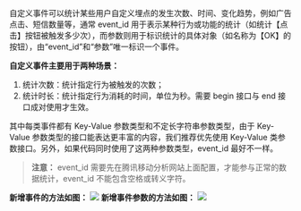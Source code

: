 自定义事件可以统计某些用户自定义埋点的发生次数、时间、变化趋势，例如广告点击、短信数量等，通常 event_id 用于表示某种行为或功能的统计（如统计【点击】按钮被触发多少次），而参数则用于标识统计的具体对象（如名称为【OK】的按钮），由“event_id”和“参数”唯一标识一个事件。

**自定义事件主要用于两种场景：**
1. 统计次数：统计指定行为被触发的次数；
2. 统计时长：统计指定行为消耗的时间，单位为秒。需要 begin 接口与 end 接口成对使用才生效。

其中每类事件都有 Key-Value 参数类型和不定长字符串参数类型，由于 Key-Value 参数类型的接口能表达更丰富的内容，我们推荐优先使用 Key-Value 类参数接口。另外，如果代码同时使用了这两种参数类型，event_id 最好不一样。

>**注意：**
>event_id 需要先在腾讯移动分析网站上面配置，才能参与正常的数据统计，event_id 不能包含空格或转义字符。

**新增事件的方法如图：**
![](http://imgcache.tce.fsphere.cn/image/mc.qcloudimg.com/static/img/6c4dc4f4aa204f78127284a9b7af95ca/image.jpg)
**新增事件参数的方法如图：**
![](http://imgcache.tce.fsphere.cn/image/mc.qcloudimg.com/static/img/63fe65b08b8243445f7ff26c5b167645/image.jpg)